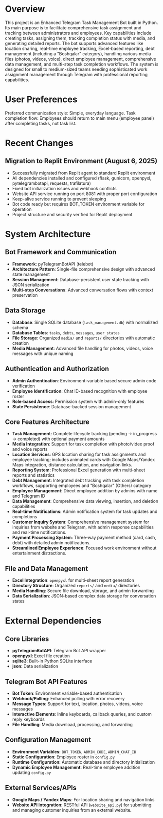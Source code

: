 # Overview

This project is an Enhanced Telegram Task Management Bot built in Python. Its main purpose is to facilitate comprehensive task assignment and tracking between administrators and employees. Key capabilities include creating tasks, assigning them, tracking completion status with media, and generating detailed reports. The bot supports advanced features like location sharing, real-time employee tracking, Excel-based reporting, debt management (including a "Boshqalar" category), handling various media files (photos, videos, voice), direct employee management, comprehensive data management, and multi-step task completion workflows. The system is designed for small to medium-sized teams needing sophisticated work assignment management through Telegram with professional reporting capabilities.

# User Preferences

Preferred communication style: Simple, everyday language.
Task completion flow: Employees should return to main menu (employee panel) after completing tasks, not task list.

# Recent Changes

## Migration to Replit Environment (August 6, 2025)
- Successfully migrated from Replit agent to standard Replit environment
- All dependencies installed and configured (flask, gunicorn, openpyxl, pytelegrambotapi, requests, trafilatura)
- Fixed bot initialization issues and webhook conflicts
- Website API service running on port 8081 with proper port configuration
- Keep-alive service running to prevent sleeping
- Bot code ready but requires BOT_TOKEN environment variable for operation
- Project structure and security verified for Replit deployment

# System Architecture

## Bot Framework and Communication
- **Framework**: pyTelegramBotAPI (telebot)
- **Architecture Pattern**: Single-file comprehensive design with advanced state management
- **Session Management**: Database-persistent user state tracking with JSON serialization
- **Multi-step Conversations**: Advanced conversation flows with context preservation

## Data Storage
- **Database**: Single SQLite database (`task_management.db`) with normalized schema
- **Database Tables**: `tasks`, `debts`, `messages`, `user_states`
- **File Storage**: Organized `media/` and `reports/` directories with automatic creation
- **Media Management**: Advanced file handling for photos, videos, voice messages with unique naming

## Authentication and Authorization
- **Admin Authentication**: Environment-variable based secure admin code verification
- **Employee Identification**: Chat ID-based recognition with employee roster
- **Role-based Access**: Permission system with admin-only features
- **State Persistence**: Database-backed session management

## Core Features Architecture
- **Task Management**: Complete lifecycle tracking (pending → in_progress → completed) with optional payment amounts
- **Media Integration**: Support for task completion with photo/video proof and voice reports
- **Location Services**: GPS location sharing for task assignments and employee tracking; includes animated cards with Google Maps/Yandex Maps integration, distance calculation, and navigation links.
- **Reporting System**: Professional Excel generation with multi-sheet reports and statistics
- **Debt Management**: Integrated debt tracking with task completion workflows, supporting employees and "Boshqalar" (Others) category
- **Employee Management**: Direct employee addition by admins with name and Telegram ID
- **Data Management**: Comprehensive data viewing, insertion, and deletion capabilities
- **Real-time Notifications**: Admin notification system for task updates and completions
- **Customer Inquiry System**: Comprehensive management system for inquiries from website and Telegram, with admin response capabilities and real-time notifications.
- **Payment Processing System**: Three-way payment method (card, cash, debt) with detailed admin notifications.
- **Streamlined Employee Experience**: Focused work environment without entertainment distractions.

## File and Data Management
- **Excel Integration**: `openpyxl` for multi-sheet report generation
- **Directory Structure**: Organized `reports/` and `media/` directories
- **Media Handling**: Secure file download, storage, and admin forwarding
- **Data Serialization**: JSON-based complex data storage for conversation states

# External Dependencies

## Core Libraries
- **pyTelegramBotAPI**: Telegram Bot API wrapper
- **openpyxl**: Excel file creation
- **sqlite3**: Built-in Python SQLite interface
- **json**: Data serialization

## Telegram Bot API Features
- **Bot Token**: Environment variable-based authentication
- **Webhook/Polling**: Enhanced polling with error recovery
- **Message Types**: Support for text, location, photos, videos, voice messages
- **Interactive Elements**: Inline keyboards, callback queries, and custom reply keyboards
- **File Handling**: Media download, processing, and forwarding

## Configuration Management
- **Environment Variables**: `BOT_TOKEN`, `ADMIN_CODE`, `ADMIN_CHAT_ID`
- **Static Configuration**: Employee roster in `config.py`
- **Runtime Configuration**: Automatic database and directory initialization
- **Dynamic Employee Management**: Real-time employee addition updating `config.py`

## External Services/APIs
- **Google Maps / Yandex Maps**: For location sharing and navigation links
- **Website API Integration**: RESTful API (`website_api.py`) for submitting and managing customer inquiries from an external website.